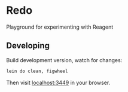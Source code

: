 # Redo

Playground for experimenting with Reagent

## Developing

Build development version, watch for changes:

```bash
lein do clean, figwheel
```

Then visit [localhost:3449](http://localhost:3449) in your browser.
